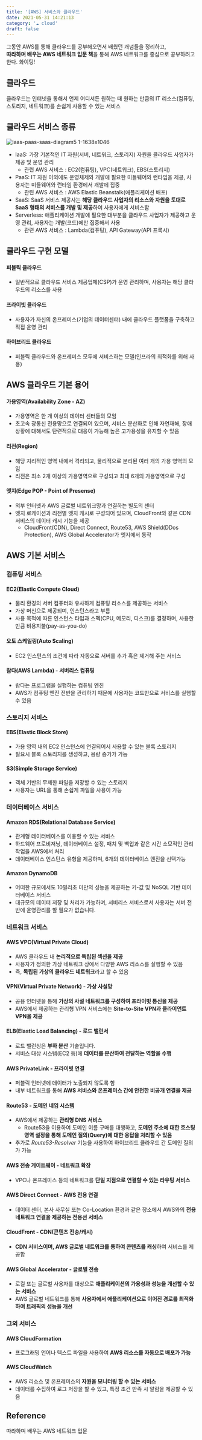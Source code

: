 ```yaml
---
title: '[AWS] 서비스와 클라우드'
date: 2021-05-31 14:21:13
category: '☁️ cloud'
draft: false
---
```


그동안 AWS를 통해 클라우드를 공부해오면서 배웠던 개념들을 정리하고,  
**따라하며 배우는 AWS 네트워크 입문 책**을 통해 AWS 네트워크를 중심으로 공부하려고 한다. 화이팅!

## 클라우드

클라우드는 인터넷을 통해서 언제 어디서든 원하는 때 원하는 만큼의 IT 리소스(컴퓨팅, 스토리지, 네트워크)를 손쉽게 사용할 수 있는 서비스

## 클라우드 서비스 종류

![iaas-paas-saas-diagram5 1-1638x1046](https://user-images.githubusercontent.com/66216102/120591338-f1644f00-c476-11eb-9c43-62bcb881ea72.png)

- IaaS: 가장 기본적인 IT 자원(서버, 네트워크, 스토리지) 자원을 클라우드 사업자가 제공 및 운영 관리
  - 관련 AWS 서비스 : EC2(컴퓨팅), VPC(네트워크), EBS(스토리지)
- PaaS: IT 자원 이외에도 운영체제와 개발에 필요한 미들웨어와 런타임을 제공, 사용자는 미들웨어와 런타임 환경에서 개발에 집중
  - 관련 AWS 서비스 : AWS Elastic Beanstalk(애플리케이션 배포)
- SaaS: SaaS 서비스 제공사는 **해당 클라우드 사업자의 리소스와 자원을 토대로 SaaS 형태의 서비스를 개발 및 제공**하여 사용자에게 서비스함
- Serverless: 애플리케이션 개발에 필요한 대부분을 클라우드 사업자가 제공하고 운영 관리, 사용자는 개발(코드)에만 집중해서 사용
  - 관련 AWS 서비스 : Lambda(컴퓨팅), API Gateway(API 프록시)

## 클라우드 구현 모델

#### 퍼블릭 클라우드

- 일반적으로 클라우드 서비스 제공업체(CSP)가 운영 관리하며, 사용자는 해당 클라우드의 리소스를 사용

#### 프라이빗 클라우드

- 사용자가 자신의 온프레미스(기업의 데이터센터) 내에 클라우드 플랫폼을 구축하고 직접 운영 관리

#### 하이브리드 클라우드

- 퍼블릭 클라우드와 온프레미스 모두에 서비스하는 모델(인프라의 최적화를 위해 사용)

## AWS 클라우드 기본 용어

#### 가용영역(Availability Zone - AZ)

- 가용영역은 한 개 이상의 데이터 센터들의 모임
- 초고속 광통신 전용망으로 연결되어 있으며, 서비스 분산화로 인해 자연재해, 장애 상황에 대해서도 탄련적으로 대응이 가능해 높은 고가용성을 유지할 수 있음

#### 리전(Region)

- 해당 지리적인 영역 내에서 격리되고, 물리적으로 분리된 여러 개의 가용 영역의 모임
- 리전은 최소 2개 이상의 가용영역으로 구성되고 최대 6개의 가용영역으로 구성

#### 엣지(Edge POP - Point of Presense)

- 외부 인터넷과 AWS 글로벌 네트워크망과 연결하는 별도의 센터
- 엣지 로케이션과 리전별 엣지 캐시로 구성되어 있으며, CloudFront와 같은 CDN 서비스의 데이터 캐시 기능을 제공
  - CloudFront(CDN), Direct Connect, Route53, AWS Shield(DDos Protection), AWS Global Accelerator가 엣지에서 동작

## AWS 기본 서비스

### 컴퓨팅 서비스

#### EC2(Elastic Compute Cloud)

- 물리 환경의 서버 컴퓨터와 유사하게 컴퓨팅 리소스를 제공하는 서비스
- 가상 머신으로 제공되며, 인스턴스라고 부름
- 사용 목적에 따른 인스턴스 타입과 스펙(CPU, 메모리, 디스크)를 결정하며, 사용한 만큼 비용지불(pay-as-you-do)

#### 오토 스케일링(Auto Scaling)

- EC2 인스턴스의 조건에 따라 자동으로 서버를 추가 혹은 제거해 주는 서비스

#### 람다(AWS Lambda) - 서버리스 컴퓨팅

- 람다는 프로그램을 실행하는 컴퓨팅 엔진
- AWS가 컴퓨팅 엔진 전반을 관리하기 때문에 사용자는 코드만으로 서비스를 실행할 수 있음

### 스토리지 서비스

#### EBS(Elastic Block Store)

- 가용 영역 내의 EC2 인스턴스에 연결되어서 사용할 수 있는 블록 스토리지
- 필요시 블록 스토리지를 생성하고, 용량 증가가 가능

#### S3(Simple Storage Service)

- 객체 기반의 무제한 파일을 저장할 수 있는 스토리지
- 사용자는 URL을 통해 손쉽게 파일을 사용이 가능

### 데이터베이스 서비스

#### Amazon RDS(Relational Database Service)

- 관계형 데이터베이스를 이용할 수 있는 서비스
- 하드웨어 프로비저닝, 데이터베이스 설정, 패치 및 백업과 같은 시간 소모적인 관리 작업을 AWS에서 처리
- 데이터베이스 인스턴스 유형을 제공하며, 6개의 데이터베이스 엔진을 선택가능

#### Amazon DynamoDB

- 어떠한 규모에서도 10밀리초 미만의 성능을 제공하는 키-값 및 NoSQL 기반 데이터베이스 서비스
- 대규모의 데이터 저장 및 처리가 가능하며, 서비리스 서비스로서 사용자는 서버 전반에 운영관리를 할 필요가 없습니다.

### 네트워크 서비스

#### AWS VPC(Virtual Private Cloud)

- AWS 클라우드 내 **논리적으로 독립된 섹션을 제공**
- 사용자가 정의한 가상 네트워크 상에서 다양한 AWS 리소스를 실행할 수 있음
- 즉, **독립된 가상의 클라우드 네트워크**라고 할 수 있음

#### VPN(Virtual Private Network) - 가상 사설망

- 공용 인터넷을 통해 **가상의 사설 네트워크를 구성하여 프라이빗 통신을 제공**
- AWS에서 제공하는 관리형 VPN 서비스에는 **Site-to-Site VPN과 클라이언트 VPN을 제공**

#### ELB(Elastic Load Balancing) - 로드 밸런서

- 로드 밸런싱은 **부하 분산** 기술입니다.
- 서비스 대상 시스템(EC2 등)에 **데이터를 분산하여 전달하는 역할을 수행**

#### AWS PrivateLink - 프라이빗 연결

- 퍼블릭 인터넷에 데이터가 노출되지 않도록 함
- 내부 네트워크를 통해 **AWS 서비스와 온프레미스 간에 안전한 비공개 연결을 제공**

#### Route53 - 도메인 네임 시스템

- AWS에서 제공하는 **관리형 DNS 서비스**
  - Route53을 이용하여 도메인 이름 구매를 대행하고, **도메인 주소에 대한 호스팅 영역 설정을 통해 도메인 질의(Query)에 대한 응답을 처리할 수 있음**
- 추가로 _Route53-Resolver_ 기능을 사용하여 하이브리드 클라우드 간 도메인 질의가 가능

#### AWS 전송 게이트웨이 - 네트워크 확장

- VPC나 온프레미스 등의 네트워크를 **단일 지점으로 연결할 수 있는 라우팅 서비스**

#### AWS Direct Connect - AWS 전용 연결

- 데이터 센터, 본사 사무실 또는 Co-Location 환경과 같은 장소에서 AWS와의 **전용 네트워크 연결을 제공하는 전용선 서비스**

#### CloudFront - CDN(콘텐츠 전송/캐시)

- **CDN 서비스이며, AWS 글로벌 네트워크를 통하여 콘텐츠를 캐싱**하여 서비스를 제공함

#### AWS Global Accelerator - 글로벌 전송

- 로컬 또는 글로벌 사용자를 대상으로 **애플리케이션의 가용성과 성능을 개선할 수 있는 서비스**
- AWS 글로벌 네트워크를 통해 **사용자에서 애플리케이션으로 이어진 경로를 최적화하여 트래픽의 성능을 개선**

### 그외 서비스

#### AWS CloudFormation

- 프로그래밍 언어나 텍스트 파일을 사용하여 **AWS 리소스를 자동으로 배포가 가능**

#### AWS CloudWatch

- AWS 리소스 및 온프레미스의 **자원을 모니터링 할 수 있는 서비스**
- 데이터를 수집하여 로그 저장을 할 수 있고, 특정 조건 만족 시 알람을 제공할 수 있음

## Reference

따라하며 배우는 AWS 네트워크 입문
